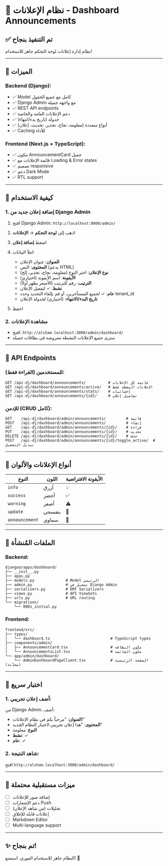 # 📢 نظام الإعلانات - Dashboard Announcements

## ✅ تم التنفيذ بنجاح

نظام إدارة إعلانات لوحة التحكم جاهز للاستخدام!

---

## 🎯 الميزات

### Backend (Django):
- ✅ Model كامل مع جميع الحقول
- ✅ Django Admin مع واجهة جميلة
- ✅ REST API endpoints
- ✅ دعم الإعلانات العامة والخاصة
- ✅ جدولة (تاريخ بدء/انتهاء)
- ✅ أنواع متعددة (معلومة، نجاح، تحذير، تحديث، إعلان)
- ✅ Caching للأداء

### Frontend (Next.js + TypeScript):
- ✅ مكون AnnouncementCard جميل
- ✅ قائمة الإعلانات مع Loading & Error states
- ✅ تصميم responsive
- ✅ دعم Dark Mode
- ✅ RTL support

---

## 📝 كيفية الاستخدام

### 1. إضافة إعلان جديد من Django Admin

1. افتح Django Admin: `http://localhost:8000/admin/`
2. اذهب إلى **لوحة التحكم** → **الإعلانات**
3. اضغط **إضافة إعلان**
4. املأ البيانات:
   - **العنوان**: عنوان الإعلان
   - **المحتوى**: النص (يدعم HTML)
   - **نوع الإعلان**: اختر النوع (معلومة، نجاح، تحذير، إلخ)
   - **الأيقونة**: اسم الأيقونة (اختياري)
   - **الترتيب**: رقم للترتيب (الأصغر يظهر أولاً)
   - **نشط**: ✓ لتفعيل الإعلان
   - **عام**: ✓ لجميع المستأجرين، أو قم بإلغاء التحديد وحدد tenant_id
   - **تاريخ البدء/الانتهاء**: (اختياري) لجدولة الإعلان

5. احفظ

### 2. مشاهدة الإعلانات

- افتح: `http://alsham.localhost:3000/admin/dashboard/`
- سترى جميع الإعلانات النشطة معروضة في بطاقات جميلة

---

## 🔧 API Endpoints

### للمستخدمين (القراءة فقط):

```
GET /api-dj/dashboard/announcements/          # قائمة كل الإعلانات
GET /api-dj/dashboard/announcements/active/   # الإعلانات النشطة فقط
GET /api-dj/dashboard/announcements/stats/    # إحصائيات
GET /api-dj/dashboard/announcements/{id}/     # تفاصيل إعلان
```

### للإدمن (CRUD كامل):

```
GET    /api-dj/dashboard/admin/announcements/         # قائمة
POST   /api-dj/dashboard/admin/announcements/         # إنشاء
GET    /api-dj/dashboard/admin/announcements/{id}/    # قراءة
PUT    /api-dj/dashboard/admin/announcements/{id}/    # تحديث
DELETE /api-dj/dashboard/admin/announcements/{id}/    # حذف
POST   /api-dj/dashboard/admin/announcements/{id}/toggle_active/  # تبديل التفعيل
```

---

## 🎨 أنواع الإعلانات والألوان

| النوع | اللون | الأيقونة الافتراضية |
|-------|-------|---------------------|
| `info` | أزرق | 💡 |
| `success` | أخضر | ✅ |
| `warning` | أصفر | ⚠️ |
| `update` | بنفسجي | 🔄 |
| `announcement` | سماوي | 📢 |

---

## 📂 الملفات المُنشأة

### Backend:
```
djangoo/apps/dashboard/
├── __init__.py
├── apps.py
├── models.py              # Model الرئيسي
├── admin.py               # تسجيل في Django Admin
├── serializers.py         # DRF Serializers
├── views.py               # API ViewSets
├── urls.py                # URL routing
└── migrations/
    └── 0001_initial.py
```

### Frontend:
```
frontend/src/
├── types/
│   └── dashboard.ts                           # TypeScript types
├── components/admin/
│   ├── AnnouncementCard.tsx                   # مكون البطاقة
│   └── AnnouncementsList.tsx                  # مكون القائمة
└── app/admin/dashboard/
    └── AdminDashboardPageClient.tsx           # الصفحة الرئيسية (محدّثة)
```

---

## 🧪 اختبار سريع

### 1. أضف إعلان تجريبي:

من Django Admin، أضف:
- **العنوان**: "مرحباً بكم في نظام الإعلانات!"
- **المحتوى**: "هذا إعلان تجريبي لاختبار النظام الجديد"
- **النوع**: معلومة
- **نشط**: ✓
- **عام**: ✓

### 2. شاهد النتيجة:

افتح `http://alsham.localhost:3000/admin/dashboard/`

---

## 🚀 ميزات مستقبلية محتملة

- [ ] إضافة صور للإعلانات
- [ ] دعم الإشعارات Push
- [ ] تحليلات (من شاهد الإعلان)
- [ ] إعلانات قابلة للإغلاق
- [ ] Markdown Editor
- [ ] Multi-language support

---

## ✨ تم بنجاح!

النظام جاهز للاستخدام الفوري. استمتع! 🎉
